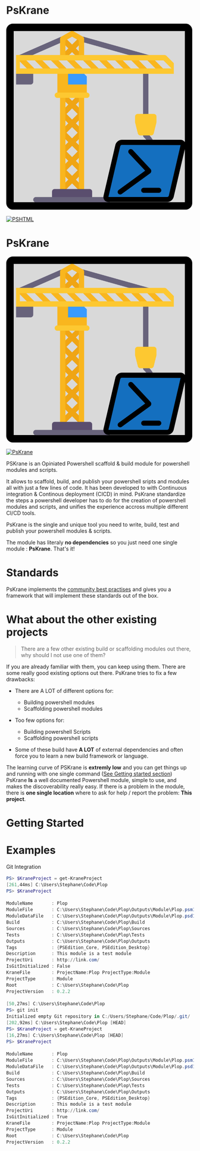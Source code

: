 # PsKrane
![logo](./Images/PsKrane_logo.png)

[![PSHTML](https://img.shields.io/powershellgallery/dt/PsKrane.svg)](https://www.powershellgallery.com/packages/PsKrane/)

# PsKrane
![logo](./Images/PsKrane_logo.png)

[![PsKrane](https://img.shields.io/powershellgallery/dt/PsKrane.svg)](https://www.powershellgallery.com/packages/PsKrane/)

PSKrane is an Opiniated Powershell scaffold & build module for powershell modules and scripts.

It allows to scaffold, build, and publish your powershell sripts and modules all with just a few lines of code.
It has been developed to with Continuous integration & Continous deployment (CICD) in mind. PsKrane standardize the steps a powershell developer has to do for the creation of powershell modules and scripts, and unifies the experience accross multiple different CI/CD tools.

PsKrane is the single and unique tool you  need to write, build, test and publish your powershell modules & scripts.

The module has literaly **no dependencies** so you just need one single module : **PsKrane**. That's it!

# Standards

PsKrane implements the [community best practises](https://github.com/PoshCode/PowerShellPracticeAndStyle) and gives you a framework that will implement these standards out of the box.

# What about the other existing projects

> There are a few other existing build or scaffolding modules out there, why should I not use one of them? 

If you are already familiar with them, you can keep using them. There are some really good existing options out there. 
PsKrane tries to fix a few drawbacks:
- There are A LOT of different options for:
  -   Building powershell modules
  -   Scaffolding powershell modules
-  Too few options for:
   - Building powershell Scripts
   - Scaffolding powershell scripts
     
- Some of these build have **A LOT** of external dependencies and often force you to learn a new build framework or language.

The learning curve of PSKrane is **extremly low** and you can get things up and running with one single command ([See Getting started section](#getting-started))
PsKrane **Is** a well documented Powershell module, simple to use, and makes the discoverability really easy. 
If there is a problem in the module, there is **one single location** where to ask for help / report the problem: **This project**.


# Getting Started

# Examples

Git Integration

```powershell
PS> $KraneProject = get-KraneProject
[261,44ms] C:\Users\Stephane\Code\Plop
PS> $KraneProject

ModuleName       : Plop
ModuleFile       : C:\Users\Stephane\Code\Plop\Outputs\Module\Plop.psm1
ModuleDataFile   : C:\Users\Stephane\Code\Plop\Outputs\Module\Plop.psd1
Build            : C:\Users\Stephane\Code\Plop\Build
Sources          : C:\Users\Stephane\Code\Plop\Sources
Tests            : C:\Users\Stephane\Code\Plop\Tests
Outputs          : C:\Users\Stephane\Code\Plop\Outputs
Tags             : {PSEdition_Core, PSEdition_Desktop}
Description      : This module is a test module
ProjectUri       : http://link.com/
IsGitInitialized : False
KraneFile        : ProjectName:Plop ProjectType:Module
ProjectType      : Module
Root             : C:\Users\Stephane\Code\Plop
ProjectVersion   : 0.2.2

[50,27ms] C:\Users\Stephane\Code\Plop
PS> git init
Initialized empty Git repository in C:/Users/Stephane/Code/Plop/.git/
[202,92ms] C:\Users\Stephane\Code\Plop [HEAD]
PS> $KraneProject = get-KraneProject
[16,27ms] C:\Users\Stephane\Code\Plop [HEAD]
PS> $KraneProject

ModuleName       : Plop
ModuleFile       : C:\Users\Stephane\Code\Plop\Outputs\Module\Plop.psm1
ModuleDataFile   : C:\Users\Stephane\Code\Plop\Outputs\Module\Plop.psd1
Build            : C:\Users\Stephane\Code\Plop\Build
Sources          : C:\Users\Stephane\Code\Plop\Sources
Tests            : C:\Users\Stephane\Code\Plop\Tests
Outputs          : C:\Users\Stephane\Code\Plop\Outputs
Tags             : {PSEdition_Core, PSEdition_Desktop}
Description      : This module is a test module
ProjectUri       : http://link.com/
IsGitInitialized : True
KraneFile        : ProjectName:Plop ProjectType:Module
ProjectType      : Module
Root             : C:\Users\Stephane\Code\Plop
ProjectVersion   : 0.2.2

```

